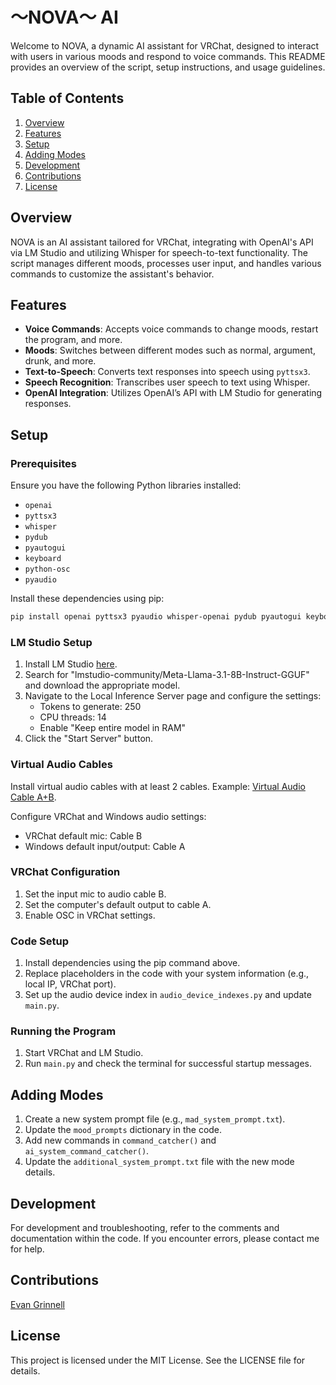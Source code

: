 # 〜NOVA〜 AI

Welcome to NOVA, a dynamic AI assistant for VRChat, designed to interact with users in various moods and respond to voice commands. This README provides an overview of the script, setup instructions, and usage guidelines.

## Table of Contents

1. [Overview](#overview)
2. [Features](#features)
3. [Setup](#setup)
4. [Adding Modes](#adding-modes)
5. [Development](#development)
6. [Contributions](#contributions)
7. [License](#license)

## Overview

NOVA is an AI assistant tailored for VRChat, integrating with OpenAI's API via LM Studio and utilizing Whisper for speech-to-text functionality. The script manages different moods, processes user input, and handles various commands to customize the assistant's behavior.

## Features

- **Voice Commands**: Accepts voice commands to change moods, restart the program, and more.
- **Moods**: Switches between different modes such as normal, argument, drunk, and more.
- **Text-to-Speech**: Converts text responses into speech using `pyttsx3`.
- **Speech Recognition**: Transcribes user speech to text using Whisper.
- **OpenAI Integration**: Utilizes OpenAI’s API with LM Studio for generating responses.

## Setup

### Prerequisites

Ensure you have the following Python libraries installed:

- `openai`
- `pyttsx3`
- `whisper`
- `pydub`
- `pyautogui`
- `keyboard`
- `python-osc`
- `pyaudio`

Install these dependencies using pip:
```sh
pip install openai pyttsx3 pyaudio whisper-openai pydub pyautogui keyboard python-osc
```

### LM Studio Setup

1. Install LM Studio [here](https://lmstudio.ai/).
2. Search for "lmstudio-community/Meta-Llama-3.1-8B-Instruct-GGUF" and download the appropriate model.
3. Navigate to the Local Inference Server page and configure the settings:
    - Tokens to generate: 250
    - CPU threads: 14
    - Enable "Keep entire model in RAM"
4. Click the "Start Server" button.

### Virtual Audio Cables

Install virtual audio cables with at least 2 cables. Example: [Virtual Audio Cable A+B](https://shop.vb-audio.com/en/win-apps/12-vb-cable-ab.html?SubmitCurrency=1&id_currency=1).

Configure VRChat and Windows audio settings:
- VRChat default mic: Cable B
- Windows default input/output: Cable A

### VRChat Configuration

1. Set the input mic to audio cable B.
2. Set the computer's default output to cable A.
3. Enable OSC in VRChat settings.

### Code Setup

1. Install dependencies using the pip command above.
2. Replace placeholders in the code with your system information (e.g., local IP, VRChat port).
3. Set up the audio device index in `audio_device_indexes.py` and update `main.py`.

### Running the Program

1. Start VRChat and LM Studio.
2. Run `main.py` and check the terminal for successful startup messages.

## Adding Modes

1. Create a new system prompt file (e.g., `mad_system_prompt.txt`).
2. Update the `mood_prompts` dictionary in the code.
3. Add new commands in `command_catcher()` and `ai_system_command_catcher()`.
4. Update the `additional_system_prompt.txt` file with the new mode details.

## Development

For development and troubleshooting, refer to the comments and documentation within the code. If you encounter errors, please contact me for help.

## Contributions

[Evan Grinnell](https://github.com/S0L0GUY/NOVA-AI/commits?author=S0L0GUY)

## License

This project is licensed under the MIT License. See the LICENSE file for details.
